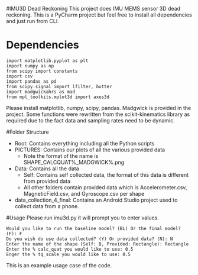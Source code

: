 #IMU3D Dead Reckoning
This project does IMU MEMS sensor 3D dead reckoning.
This is a PyCharm project but feel free to install all dependencies and just run from CLI.

# Dependencies
    import matplotlib.pyplot as plt
    import numpy as np
    from scipy import constants
    import csv
    import pandas as pd
    from scipy.signal import lfilter, butter
    import madgwickahrs as mad
    from mpl_toolkits.mplot3d import axes3d

Please install matplotlib, numpy, scipy, pandas.
Madgwick is provided in the project.
Some functions were rewritten from the scikit-kinematics library as required due to the fact data and sampling rates need to be dynamic.

#Folder Structure
* Root: Contains everything including all the Python scripts
* PICTURES: Contains our plots of all the various provided data
    * Note the format of the name is SHAPE_CALCQUAT%_MADGWICK%.png
* Data: Contains all the data
    * Self: Contains self collected data, the format of this data is different from provided data
    * All other folders contain provided data which is Accelerometer.csv, MagneticField.csv, and Gyroscope.csv per shape
* data_collection_4_final: Contains an Android Studio project used to collect data from a phone.

#Usage
Please run imu3d.py it will prompt you to enter values.

    Would you like to run the baseline model? (BL) Or the final model? (F): F
    Do you wish do use data collected? (Y) Or provided data? (N): N
    Enter the name of the shape (Self: B, Provided: Rectangle): Rectangle
    Enter the % calc_quat you would like to use: 0.5
    Enger the % tq_scale you would like to use: 0.5
    
This is an example usage case of the code.